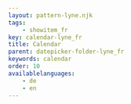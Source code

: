 ```yaml
---
layout: pattern-lyne.njk
tags: 
    - showitem_fr
key: calendar-lyne_fr
title: Calendar
parent: datepicker-folder-lyne_fr
keywords: calendar
order: 10
availablelanguages: 
    - de
    - en
---
```

